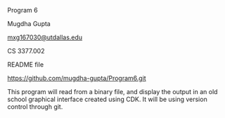 Program 6

Mugdha Gupta

mxg167030@utdallas.edu

CS 3377.002

README file


https://github.com/mugdha-gupta/Program6.git

This program will read from a binary file, and display the output in an old school graphical interface created using CDK. It will be using version control through git.
